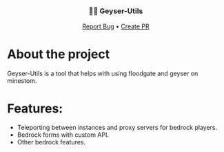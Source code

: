 # <h3 align="center">👨‍🔧 Geyser-Utils</h3>
  <p align="center">
    <a href="https://github.com/CityWideMC/Geyser-Utils/issues">Report Bug</a>
    •
    <a href="https://github.com/CityWideMC/Geyser-Utils/pulls">Create PR</a>
  </p>

# About the project
Geyser-Utils is a tool that helps with using floodgate and geyser on minestom.

# Features:
- Teleporting between instances and proxy servers for bedrock players.
- Bedrock forms with custom API.
- Other bedrock features.
